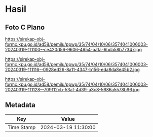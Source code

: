 # Hasil

## Foto C Plano

https://sirekap-obj-formc.kpu.go.id/ad58/pemilu/ppwp/35/74/04/10/06/3574041006003-20240319-111100--ce420d56-9606-4654-aa1a-6bda58b77347.jpg

https://sirekap-obj-formc.kpu.go.id/ad58/pemilu/ppwp/35/74/04/10/06/3574041006003-20240319-111116--0928ed26-8a11-4347-b156-eda8da8e45b2.jpg

https://sirekap-obj-formc.kpu.go.id/ad58/pemilu/ppwp/35/74/04/10/06/3574041006003-20240319-111128--709f12cb-53af-4d39-a3c8-5686a5578b96.jpg


## Metadata

| Key        | Value               |
| ---------- | ------------------- |
| Time Stamp | 2024-03-19 11:30:00 |



